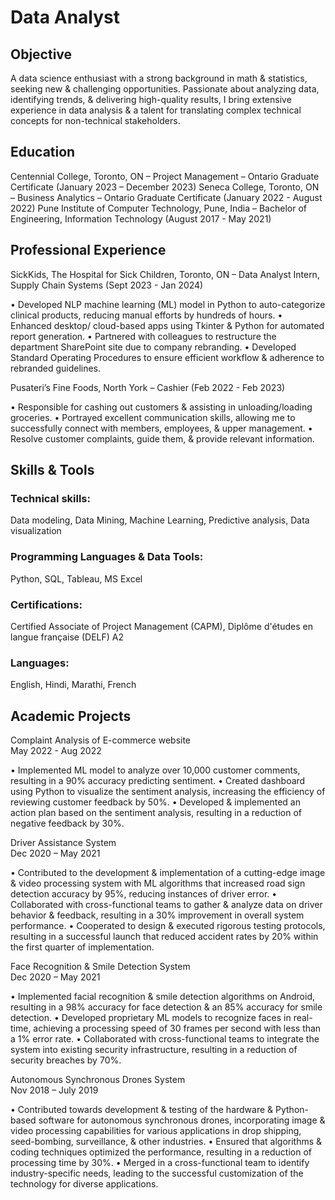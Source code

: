 # Data Analyst

## Objective
A data science enthusiast with a strong background in math & statistics, seeking new & challenging opportunities. Passionate about analyzing data, identifying trends, & delivering high-quality results, I bring extensive experience in data analysis & a talent for translating complex technical concepts for non-technical stakeholders.

## Education
Centennial College, Toronto, ON – Project Management – Ontario Graduate Certificate
(January 2023 – December 2023)
Seneca College, Toronto, ON – Business Analytics – Ontario Graduate Certificate
(January 2022 - August 2022)
Pune Institute of Computer Technology, Pune, India – Bachelor of Engineering, Information Technology
(August 2017 - May 2021)

## Professional Experience
SickKids, The Hospital for Sick Children, Toronto, ON – Data Analyst Intern, Supply Chain Systems
(Sept 2023 - Jan 2024)

•	Developed NLP machine learning (ML) model in Python to auto-categorize clinical products, reducing manual efforts by hundreds of hours.
•	Enhanced desktop/ cloud-based apps using Tkinter & Python for automated report generation.
•	Partnered with colleagues to restructure the department SharePoint site due to company rebranding.
•	Developed Standard Operating Procedures to ensure efficient workflow & adherence to rebranded guidelines.

Pusateri’s Fine Foods, North York  – Cashier
(Feb 2022 - Feb 2023)

•	Responsible for cashing out customers & assisting in unloading/loading groceries.
•	Portrayed excellent communication skills, allowing me to successfully connect with members, employees, & upper management.
•	Resolve customer complaints, guide them, & provide relevant information.

## Skills & Tools
### Technical skills: 
Data modeling, Data Mining, Machine Learning, Predictive analysis, Data visualization
### Programming Languages & Data Tools: 
Python, SQL, Tableau, MS Excel
### Certifications: 
Certified Associate of Project Management (CAPM), Diplôme d'études en langue française (DELF) A2 
### Languages: 
English, Hindi, Marathi, French 

## Academic Projects
Complaint Analysis of E-commerce website 						
May 2022 - Aug 2022

•	Implemented ML model to analyze over 10,000 customer comments, resulting in a 90% accuracy predicting sentiment.
•	Created dashboard using Python to visualize the sentiment analysis, increasing the efficiency of reviewing customer feedback by 50%.
•	Developed & implemented an action plan based on the sentiment analysis, resulting in a reduction of negative feedback by 30%.

Driver Assistance System								
Dec 2020 – May 2021

•	Contributed to the development & implementation of a cutting-edge image & video processing system with ML algorithms that increased road sign detection accuracy by 95%, reducing instances of driver error.
•	Collaborated with cross-functional teams to gather & analyze data on driver behavior & feedback, resulting in a 30% improvement in overall system performance.
•	Cooperated to design & executed rigorous testing protocols, resulting in a successful launch that reduced accident rates by 20% within the first quarter of implementation.

Face Recognition & Smile Detection System						
Dec 2020 – May 2021

•	Implemented facial recognition & smile detection algorithms on Android, resulting in a 98% accuracy for face detection & an 85% accuracy for smile detection.
•	Developed proprietary ML models to recognize faces in real-time, achieving a processing speed of 30 frames per second with less than a 1% error rate.
•	Collaborated with cross-functional teams to integrate the system into existing security infrastructure, resulting in a reduction of security breaches by 70%.

Autonomous Synchronous Drones System						
Nov 2018 – July 2019

•	Contributed towards development & testing of the hardware & Python-based software for autonomous synchronous drones, incorporating image & video processing capabilities for various applications in drop shipping, seed-bombing, surveillance, & other industries.
•	Ensured that algorithms & coding techniques optimized the performance, resulting in a reduction of processing time by 30%. 
•	Merged in a cross-functional team to identify industry-specific needs, leading to the successful customization of the technology for diverse applications. 

